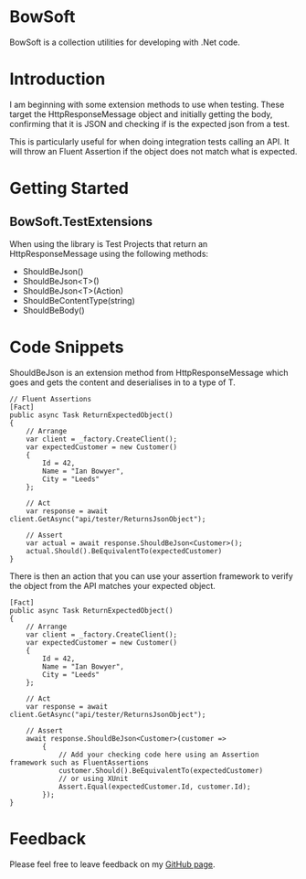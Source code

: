 # BowSoft
BowSoft is a collection utilities for developing with .Net code.

# Introduction
I am beginning with some extension methods to use when testing. 
These target the HttpResponseMessage object and initially getting the body, confirming that it is JSON 
and checking if is the expected json from a test.

This is particularly useful for when doing integration tests calling an API. It will throw an Fluent Assertion 
if the object does not match what is expected.


# Getting Started
## BowSoft.TestExtensions
When using the library is Test Projects that return an HttpResponseMessage using the following methods:
- ShouldBeJson()
- ShouldBeJson\<T\>()
- ShouldBeJson\<T\>(Action)
- ShouldBeContentType(string)
- ShouldBeBody()

# Code Snippets

ShouldBeJson<T> is an extension method from HttpResponseMessage which goes and gets the content 
and deserialises in to a type of T. 


    // Fluent Assertions
    [Fact]
    public async Task ReturnExpectedObject()
    {
        // Arrange
        var client = _factory.CreateClient();
        var expectedCustomer = new Customer()
        {
            Id = 42,
            Name = "Ian Bowyer",
            City = "Leeds"
        };

        // Act
        var response = await client.GetAsync("api/tester/ReturnsJsonObject");

        // Assert
        var actual = await response.ShouldBeJson<Customer>();
        actual.Should().BeEquivalentTo(expectedCustomer)
    }

There is then an action that you can use your assertion framework 
to verify the object from the API matches your expected object.

    [Fact]
    public async Task ReturnExpectedObject()
    {
        // Arrange
        var client = _factory.CreateClient();
        var expectedCustomer = new Customer()
        {
            Id = 42,
            Name = "Ian Bowyer",
            City = "Leeds"
        };

        // Act
        var response = await client.GetAsync("api/tester/ReturnsJsonObject");

        // Assert
        await response.ShouldBeJson<Customer>(customer =>
            {
                // Add your checking code here using an Assertion framework such as FluentAssertions
                customer.Should().BeEquivalentTo(expectedCustomer)
                // or using XUnit
                Assert.Equal(expectedCustomer.Id, customer.Id);
            });
    }




# Feedback
Please feel free to leave feedback on my [GitHub page](https://github.com/ianbowyer/BowSoft).